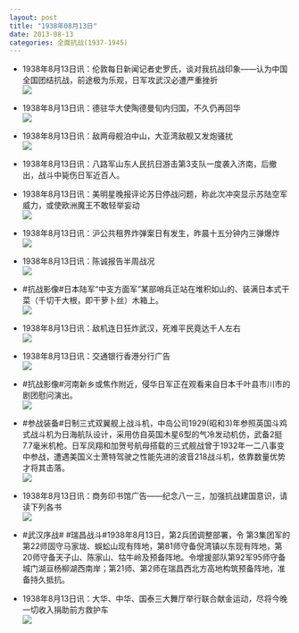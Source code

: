 ```yaml
---
layout: post
title: "1938年08月13日"
date: 2013-08-13
categories: 全面抗战(1937-1945)
---
```


<meta name="referrer" content="no-referrer" />

- 1938年8月13日讯：伦敦每日新闻记者史罗氏，谈对我抗战印象——认为中国全国团结抗战，前途极为乐观，日军攻武汉必遭严重挫折 <br/><img src="https://ww2.sinaimg.cn/large/aca367d8jw1e7lfe9wwpcj20c10y40wo.jpg" />

- 1938年8月13日讯：德驻华大使陶德曼旬内归国，不久仍再回华 <br/><img src="https://ww2.sinaimg.cn/large/aca367d8jw1e7ldnjkovzj207i0dfaat.jpg" />

- 1938年8月13日讯：敌两母舰泊中山，大亚湾敌舰又发炮骚扰 <br/><img src="https://ww2.sinaimg.cn/large/aca367d8jw1e7lbxwyyqgj205u0htmxq.jpg" />

- 1938年8月13日讯：八路军山东人民抗日游击第3支队一度袭入济南，后撤出，战斗中毙伤日军近百人。 

- 1938年8月13日讯：美明星晚报评论苏日停战问题，称此次冲突显示苏陆空军威力，或使欧洲魔王不敢轻举妄动 <br/><img src="https://ww4.sinaimg.cn/large/aca367d8jw1e7l6q3vvpsj20bk0pqgn7.jpg" />

- 1938年8月13日讯：沪公共租界炸弹案日有发生，昨晨十五分钟内三弹爆炸 <br/><img src="https://ww2.sinaimg.cn/large/aca367d8jw1e7l51jodq9j206e11iabw.jpg" />

- 1938年8月13日讯：陈诚报告半周战况 <br/><img src="https://ww4.sinaimg.cn/large/aca367d8jw1e7l3916khkj20c10rcgp8.jpg" />

- #抗战影像#日本陆军“中支方面军”某部哨兵正站在堆积如山的、装满日本式干菜（千切干大根，即干萝卜丝）木箱上。 <br/><img src="https://ww3.sinaimg.cn/large/aca367d8jw1e7l1kxpuocj20g60byq4d.jpg" />

- 1938年8月13日讯：敌机连日狂炸武汉，死难平民竟达千人左右 <br/><img src="https://ww4.sinaimg.cn/large/aca367d8jw1e7ky1tznzuj207x0jsmyh.jpg" />

- 1938年8月13日讯：交通银行香港分行广告 <br/><img src="https://ww4.sinaimg.cn/large/aca367d8jw1e7kwbgotykj20fm0iodh9.jpg" />

- #抗战影像#河南新乡或焦作附近，侵华日军正在观看来自日本千叶县市川市的剧团慰问演出。 <br/><img src="https://ww1.sinaimg.cn/large/aca367d8jw1e7kulgjt7rj20go0gomyz.jpg" />

- #参战装备#日制三式双翼舰上战斗机，中岛公司1929(昭和3)年参照英国斗鸡式战斗机为日海航队设计，采用仿自英国木星6型的气冷发动机仿，武备2挺7.7毫米机枪。日军凤翔和加贺号航母搭载的三式舰战曾于1932年一二八事变中参战，遭遇美国义士萧特驾驶之性能先进的波音218战斗机，依靠数量优势才将其击落。 <br/><img src="https://ww1.sinaimg.cn/large/aca367d8jw1e7ksv5yi1aj20c10va76o.jpg" />

- 1938年8月13日讯：商务印书馆广告——纪念八一三，加强抗战建国意识，请读下列各书 <br/><img src="https://ww3.sinaimg.cn/large/aca367d8jw1e7kr6t2p7nj20dg0jjtaj.jpg" />

- #武汉序战# #瑞昌战斗#1938年8月13日，第2兵团调整部署，令 第3集团军的第22师固守马家垅、蜈蚣山现有阵地，第81师守备倪湾镇以东现有阵地，第20师守备天子山、陈家山、牯牛岭及预备阵地。令增援部队第92军95师守备城门湖亘杨柳湖西南岸；第21师、第2师在瑞昌西北方高地构筑预备阵地，准备持久抵抗。 

- 1938年8月13日讯：大华、中华、国泰三大舞厅举行联合献金运动，尽将今晚一切收入捐助前方救护车 <br/><img src="https://ww3.sinaimg.cn/large/aca367d8jw1e7knnpi2zij20ne0kqmz9.jpg" />

